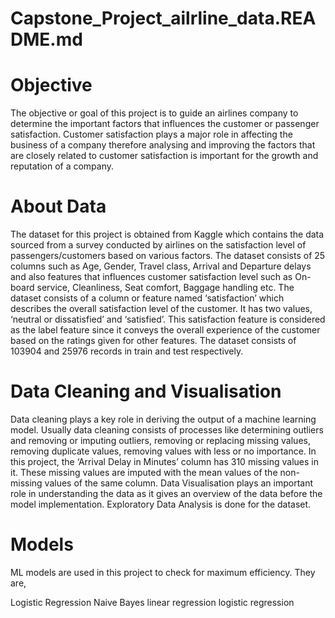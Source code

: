 # Capstone_Project_ailrline_data.README.md

# Objective
The objective or goal of this project is to guide an airlines company to determine the important factors that influences the customer or passenger satisfaction.
Customer satisfaction plays a major role in affecting the business of a company therefore analysing and improving the factors that are closely related to customer satisfaction is important for the growth and reputation of a company.

# About Data
The dataset for this project is obtained from Kaggle which contains the data sourced from a survey conducted by airlines on the satisfaction level of passengers/customers based on various factors. The dataset consists of 25 columns such as Age, Gender, Travel class, Arrival and Departure delays and also features that influences customer satisfaction level such as On-board service, Cleanliness, Seat comfort, Baggage handling etc.
The dataset consists of a column or feature named ‘satisfaction’ which describes the overall satisfaction level of the customer. It has two values, ‘neutral or dissatisfied’ and ‘satisfied’. This satisfaction feature is considered as the label feature since it conveys the overall experience of the customer based on the ratings given for other features. The dataset consists of 103904 and 25976 records in train and test respectively.

# Data Cleaning and Visualisation
Data cleaning plays a key role in deriving the output of a machine learning model. Usually data cleaning consists of processes like determining outliers and removing or imputing outliers, removing or replacing missing values, removing duplicate values, removing values with less or no importance.
In this project, the ‘Arrival Delay in Minutes’ column has 310 missing values in it. These missing values are imputed with the mean values of the non-missing values of the same column.
Data Visualisation plays an important role in understanding the data as it gives an overview of the data before the model implementation. Exploratory Data Analysis is done for the dataset.

# Models
ML models are used in this project to check for maximum efficiency. They are,

Logistic Regression
Naive Bayes
linear regression
logistic regression


